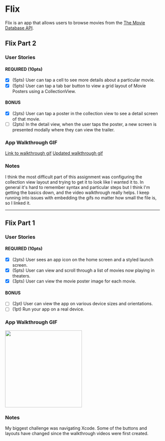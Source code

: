 # Flix

Flix is an app that allows users to browse movies from the [The Movie Database API](http://docs.themoviedb.apiary.io/#).

## Flix Part 2

### User Stories

#### REQUIRED (10pts)
- [x] (5pts) User can tap a cell to see more details about a particular movie.
- [x] (5pts) User can tap a tab bar button to view a grid layout of Movie Posters using a CollectionView.

#### BONUS
- [x] (2pts) User can tap a poster in the collection view to see a detail screen of that movie.
- [ ] (2pts) In the detail view, when the user taps the poster, a new screen is presented modally where they can view the trailer.

### App Walkthrough GIF

[Link to walkthrough gif](https://i.imgur.com/xbIr7d5.gif)
[Updated walkthrough gif](https://i.imgur.com/OSP9ai3.gif)

### Notes
I think the most difficult part of this assignment was configuring the collection view layout and trying to get it to look like I wanted it to. In general it's hard to remember syntax and particular steps but I think I'm getting the basics down, and the video walkthrough really helps. I keep running into issues with embedding the gifs no matter how small the file is, so I linked it.

---

## Flix Part 1

### User Stories

#### REQUIRED (10pts)
- [x] (2pts) User sees an app icon on the home screen and a styled launch screen.
- [x] (5pts) User can view and scroll through a list of movies now playing in theaters.
- [x] (3pts) User can view the movie poster image for each movie.

#### BONUS
- [ ] (2pt) User can view the app on various device sizes and orientations.
- [ ] (1pt) Run your app on a real device.

### App Walkthrough GIF

<img src="https://i.imgur.com/LmruyfB.gif" width=250><br>


### Notes
My biggest challenge was navigating Xcode. Some of the buttons and layouts have changed since the walkthrough videos were first created.
